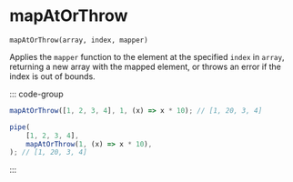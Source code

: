 # mapAtOrThrow

`mapAtOrThrow(array, index, mapper)`

Applies the `mapper` function to the element at the specified `index` in `array`, returning a new array with the mapped element, or throws an error if the index is out of bounds.

::: code-group

```ts [data-first]
mapAtOrThrow([1, 2, 3, 4], 1, (x) => x * 10); // [1, 20, 3, 4]
```

```ts [data-last]
pipe(
    [1, 2, 3, 4],
    mapAtOrThrow(1, (x) => x * 10),
); // [1, 20, 3, 4]
```

:::

